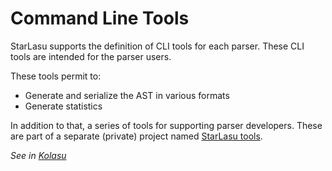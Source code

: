 # Command Line Tools

StarLasu supports the definition of CLI tools for each parser. These CLI tools are intended for the parser users.

These tools permit to:
- Generate and serialize the AST in various formats
- Generate statistics

In addition to that, a series of tools for supporting parser developers. These are part of a separate (private) project named [StarLasu tools](https://github.com/Strumenta/starlasu-tools).

_See in [Kolasu](https://github.com/Strumenta/kolasu/tree/master/core/src/main/kotlin/com/strumenta/kolasu/cli)_

